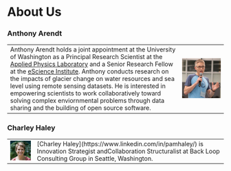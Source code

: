 # About Us

### Anthony Arendt

<table>
   <tr>
     <td>
       Anthony Arendt holds a joint appointment at the University of Washington as a Principal Research Scientist at the <a href="https://www.apl.washington.edu/">Applied Physics Laboratory</a> and a Senior Research Fellow at the <a href="https://escience.washington.edu">eScience Institute</a>. Anthony conducts research on the impacts of glacier change on water resources and sea level using remote sensing datasets. He is interested in empowering scientists to work collaboratively toward solving complex enviornmental problems through data sharing and the building of open source software. 
       </td>
       <td><img src="/images/AnthonyArendt_photo.png" width=1000 alt="portrait of Anthony Arendt"></td>
   </tr>
</table>


### Charley Haley
<table>
    <tr>
        <td><img src="/images/CharleyHaley.jpg" width=250  alt="portrait of Charley Haley"></td>
        <td> [Charley Haley](https://www.linkedin.com/in/pamhaley/) is Innovation Strategist andCollaboration Structuralist at Back Loop Consulting Group in Seattle, Washington. </td>
    </tr>
</table>









